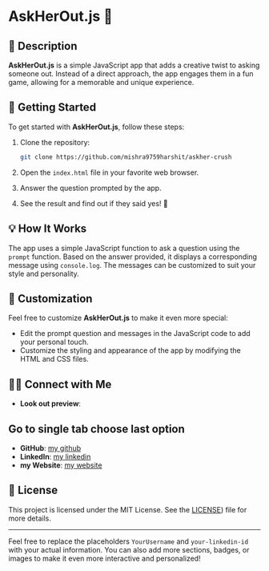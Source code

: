 
# AskHerOut.js 🌹

## 📖 Description

**AskHerOut.js** is a simple JavaScript app that adds a creative twist to asking someone out. Instead of a direct approach, the app engages them in a fun game, allowing for a memorable and unique experience.

## 🚀 Getting Started

To get started with **AskHerOut.js**, follow these steps:

1. Clone the repository:

   ```bash
   git clone https://github.com/mishra9759harshit/askher-crush
   ```

2. Open the `index.html` file in your favorite web browser.

3. Answer the question prompted by the app.

4. See the result and find out if they said yes! 🎉

## 💡 How It Works

The app uses a simple JavaScript function to ask a question using the `prompt` function. Based on the answer provided, it displays a corresponding message using `console.log`. The messages can be customized to suit your style and personality.

## 🎈 Customization

Feel free to customize **AskHerOut.js** to make it even more special:

- Edit the prompt question and messages in the JavaScript code to add your personal touch.
- Customize the styling and appearance of the app by modifying the HTML and CSS files.

## 🧑‍💻 Connect with Me
- **Look out preview**: [](https://astrolove.vercel.app)
## Go to single tab choose last option
- **GitHub**: [my github ](https://github.com/mishra9759harshit)
- **LinkedIn**: [my linkedin](https://www.linkedin.com/in/harshit-mishra-mr-robot)
- **my Website**: [my website](https://mishraharshit.vercel.app)

## 📄 License

This project is licensed under the MIT License. See the [LICENSE](https://github.com/mishra9759harshit/AskHer-out/blob/main/LICENSE)) file for more details.

---

Feel free to replace the placeholders `YourUsername` and `your-linkedin-id` with your actual information. You can also add more sections, badges, or images to make it even more interactive and personalized!
```
